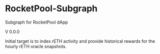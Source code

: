 # RocketPool-Subgraph
Subgraph for RocketPool dApp

V 0.0.0

Initial target is to index rETH activity and provide historical rewards for the hourly rETH oracle snapshots.
